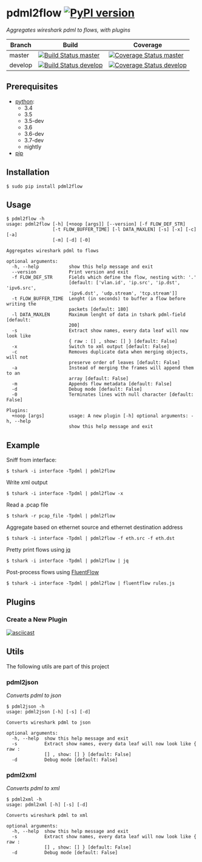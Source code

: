 # pdml2flow [![PyPI version](https://badge.fury.io/py/pdml2flow.svg)](https://badge.fury.io/py/pdml2flow) 
_Aggregates wireshark pdml to flows, with plugins_

| Branch  | Build  | Coverage |
| ------- | ------ | -------- |
| master  | [![Build Status master]](https://travis-ci.org/Enteee/pdml2flow) | [![Coverage Status master]](https://coveralls.io/github/Enteee/pdml2flow?branch=master) |
| develop  | [![Build Status develop]](https://travis-ci.org/Enteee/pdml2flow) | [![Coverage Status develop]](https://coveralls.io/github/Enteee/pdml2flow?branch=develop) |

## Prerequisites
* [python]:
  - 3.4
  - 3.5
  - 3.5-dev
  - 3.6
  - 3.6-dev
  - 3.7-dev
  - nightly
* [pip](https://pypi.python.org/pypi/pip)

## Installation
```shell
$ sudo pip install pdml2flow
```

## Usage
```shell
$ pdml2flow -h
usage: pdml2flow [-h] [+noop [args]] [--version] [-f FLOW_DEF_STR]
                 [-t FLOW_BUFFER_TIME] [-l DATA_MAXLEN] [-s] [-x] [-c] [-a]
                 [-m] [-d] [-0]

Aggregates wireshark pdml to flows

optional arguments:
  -h, --help           show this help message and exit
  --version            Print version and exit
  -f FLOW_DEF_STR      Fields which define the flow, nesting with: '.'
                       [default: ['vlan.id', 'ip.src', 'ip.dst', 'ipv6.src',
                       'ipv6.dst', 'udp.stream', 'tcp.stream']]
  -t FLOW_BUFFER_TIME  Lenght (in seconds) to buffer a flow before writing the
                       packets [default: 180]
  -l DATA_MAXLEN       Maximum lenght of data in tshark pdml-field [default:
                       200]
  -s                   Extract show names, every data leaf will now look like
                       { raw : [] , show: [] } [default: False]
  -x                   Switch to xml output [default: False]
  -c                   Removes duplicate data when merging objects, will not
                       preserve order of leaves [default: False]
  -a                   Instead of merging the frames will append them to an
                       array [default: False]
  -m                   Appends flow metadata [default: False]
  -d                   Debug mode [default: False]
  -0                   Terminates lines with null character [default: False]

Plugins:
  +noop [args]         usage: A new plugin [-h] optional arguments: -h, --help
                       show this help message and exit
```

## Example
Sniff from interface:
```shell
$ tshark -i interface -Tpdml | pdml2flow
```

Write xml output
```shell
$ tshark -i interface -Tpdml | pdml2flow -x
```

Read a .pcap file
```shell
$ tshark -r pcap_file -Tpdml | pdml2flow
```

Aggregate based on ethernet source and ethernet destination address
```shell
$ tshark -i interface -Tpdml | pdml2flow -f eth.src -f eth.dst
```

Pretty print flows using [jq]
```shell
$ tshark -i interface -Tpdml | pdml2flow | jq
```

Post-process flows using [FluentFlow]
```shell
$ tshark -i interface -Tpdml | pdml2flow | fluentflow rules.js
```

## Plugins

### Create a New Plugin

[![asciicast](https://asciinema.org/a/208963.png)](https://asciinema.org/a/208963)

## Utils

The following utils are part of this project

### pdml2json
_Converts pdml to json_

```shell
$ pdml2json -h
usage: pdml2json [-h] [-s] [-d]

Converts wireshark pdml to json

optional arguments:
  -h, --help  show this help message and exit
  -s          Extract show names, every data leaf will now look like { raw :
              [] , show: [] } [default: False]
  -d          Debug mode [default: False]
```

### pdml2xml
_Converts pdml to xml_

```shell
$ pdml2xml -h
usage: pdml2xml [-h] [-s] [-d]

Converts wireshark pdml to xml

optional arguments:
  -h, --help  show this help message and exit
  -s          Extract show names, every data leaf will now look like { raw :
              [] , show: [] } [default: False]
  -d          Debug mode [default: False]
```

[python]: https://www.python.org/
[wireshark]: https://www.wireshark.org/
[dict2xml]: https://github.com/delfick/python-dict2xml
[jq]: https://stedolan.github.io/jq/
[FluentFlow]: https://github.com/t-moe/FluentFlow

[Build Status master]: https://travis-ci.org/Enteee/pdml2flow.svg?branch=master
[Coverage Status master]: https://coveralls.io/repos/github/Enteee/pdml2flow/badge.svg?branch=master
[Build Status develop]: https://travis-ci.org/Enteee/pdml2flow.svg?branch=develop
[Coverage Status develop]: https://coveralls.io/repos/github/Enteee/pdml2flow/badge.svg?branch=develop

